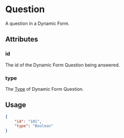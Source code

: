 # Question <Badge text="object" vertical="middle" />
A question in a Dynamic Form.

## Attributes
### id <Badge text="string" vertical="middle" />
The id of the Dynamic Form Question being answered.

### type <Badge text="string" vertical="middle" />
The [Type](./df-question-type/) of Dynamic Form Question.

## Usage
``` json
{
    "id": "101",
    "type": "Boolean"
}
```